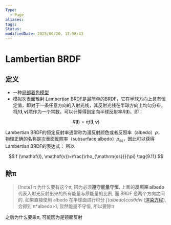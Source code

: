 ```yaml
---
Type:
  - Page
aliases: 
tags: 
Status: 
modifiedDate: 2025/06/20, 17:58:43
---
```


# Lambertian BRDF

## 定义

- 一种[局部着色模型](局部着色模型.md)
- 模拟次表面散射
Lambertian BRDF是最简单的BRDF，它在半球方向上具有恒定值，即对于一条任意方向的入射光线，其反射光线在半球方向上均匀分布，将$f(\mathbf{l}, \mathbf{v})$项作为一个常数，可以计算得到定向半球反射率$R(\mathbf{l})$，即：

$$
R(\mathbf{l})=\pi f(\mathbf{l}, \mathbf{v})
$$

Lambertian BRDF的恒定反射率通常称为漫反射颜色或者反照率（albedo）$\rho$，物理正确的名称是次表面反照率（subsurface albedo）$\rho_{ss}$，因此可以获得Lambertian BRDF的表达式：
所以

 $$
f (\mathbf{l}, \mathbf{v})=\frac{\rho_{\mathrm{ss}}}{\pi} \tag{9.11}
$$

## 除π

> [!note] π
> 为什么要有这个π, 因为必须**遵守能量守恒.**
> 上面的**反照率 albedo**代表入射光反射出来的所有能量与原能量的比例, 而 BRDF 是两个方向之间的. 
>  如果直接使用 albedo 在半球面进行积分 $\int(albedo)cos\theta dw$ ([渲染方程](渲染方程.md)), 会得到 π\*albedo>1, 显然能量不守恒, 所以要除π

之后为什么要乘π, 可能因为是镜面反射

